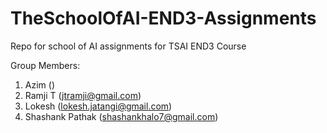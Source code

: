 # TheSchoolOfAI-END3-Assignments
Repo for school of AI assignments for TSAI END3 Course

Group Members:
1) Azim ()
2) Ramji T (jtramji@gmail.com)
3) Lokesh (lokesh.jatangi@gmail.com)
4) Shashank Pathak (shashankhalo7@gmail.com)

